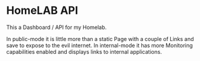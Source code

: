 # HomeLAB API

This a Dashboard / API for my Homelab.

In public-mode it is little more than a static Page with a couple of Links and save to expose to the evil internet. In internal-mode it has
more Monitoring capabilities enabled and displays links to internal applications.